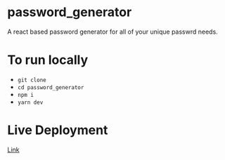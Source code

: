 # password_generator

A react based password generator for all of your unique passwrd needs.

# To run locally

- `git clone`
- `cd password_generator`
- `npm i`
- `yarn dev`

# Live Deployment

[Link](react-pass-gen.surge.sh)
